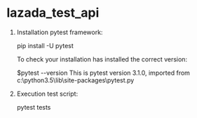 # lazada_test_api

1. Installation pytest framework:

    pip install -U pytest

    To check your installation has installed the correct version:

    $pytest --version
    This is pytest version 3.1.0, imported from c:\python3.5\lib\site-packages\pytest.py

 2. Execution test script:

    pytest tests